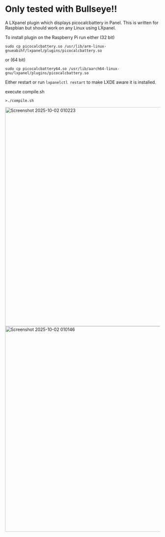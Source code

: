 # Only tested with Bullseye!!

A LXpanel plugin which displays picocalcbattery in Panel.
This is written for Raspbian but should work on any Linux using LXpanel.

To install plugin on the Raspberry Pi run either (32 bit)

	sudo cp picocalcbattery.so /usr/lib/arm-linux-gnueabihf/lxpanel/plugins/picocalcbattery.so

or (64 bit)

    sudo cp picocalcbattery64.so /usr/lib/aarch64-linux-gnu/lxpanel/plugins/picocalcbattery.so

Either restart or run `lxpanelctl restart` to make LXDE aware it is installed.

execute compile.sh
```
>./compile.sh
```
<img width="630" height="714" alt="Screenshot 2025-10-02 010223" src="https://github.com/user-attachments/assets/698433aa-4c6b-4448-ad94-cb1f17be873b" />
<img width="797" height="670" alt="Screenshot 2025-10-02 010146" src="https://github.com/user-attachments/assets/c78d98fe-d354-4bfb-8bd4-2d9b7abe4169" />

